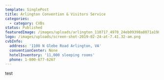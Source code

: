 ```yaml
---
template: SinglePost
title: Arlington Convention & Visitors Service
categories:
  - category: CVBs
status: Published
featuredImage: /images/uploads/arlington_110717_4978_24eb09398a8071a198a9a20e52fdae66.jpg
logo: /images/uploads/screen-shot-2019-02-24-at-7.41.32-am.png
cvbInfo:
  address: '1100 N Glebe Road Arlington, VA'
  conventionCenter: None
  hotelInventory: '11,000 sleeping rooms'
  phone: 1-800-677-6267
---
```

test
